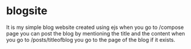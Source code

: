 # blogsite
It is my simple blog website created using ejs
when you go to /compose page you can post the blog by mentioning the title and the content
when you go to /posts/titleofblog you go to the page of the blog if it exists.
